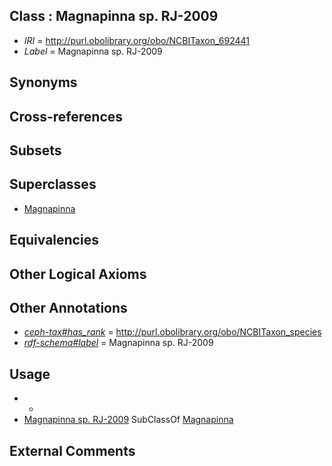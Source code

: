 
## Class : Magnapinna sp. RJ-2009

 * *IRI* = http://purl.obolibrary.org/obo/NCBITaxon_692441
 * *Label* = Magnapinna sp. RJ-2009

## Synonyms


## Cross-references


## Subsets


## Superclasses

 * [Magnapinna](../../NCBITaxon/29/NCBITaxon_559529.md)

## Equivalencies


## Other Logical Axioms


## Other Annotations

 * *[ceph-tax#has_rank](../../ceph-tax#has/nk/ceph-tax#has_rank.md)* = http://purl.obolibrary.org/obo/NCBITaxon_species
 * *[rdf-schema#label](../../el/rdf-schema#label.md)* = Magnapinna sp. RJ-2009

## Usage

 * -
 * [Magnapinna sp. RJ-2009](../../NCBITaxon/41/NCBITaxon_692441.md) SubClassOf [Magnapinna](../../NCBITaxon/29/NCBITaxon_559529.md)

## External Comments

